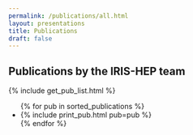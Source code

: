 ```yaml
---
permalink: /publications/all.html
layout: presentations
title: Publications
draft: false
---
```


## Publications by the IRIS-HEP team

{% include get_pub_list.html %}

<ul>
  {% for pub in sorted_publications %}
    <li> {% include print_pub.html pub=pub %} </li>
  {% endfor %}
</ul>



